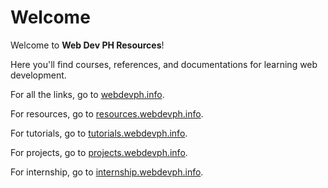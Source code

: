 # Welcome

Welcome to **Web Dev PH Resources**!

Here you'll find courses, references, and documentations for learning web development.

For all the links, go to [webdevph.info](https://webdevph.info/).

For resources, go to [resources.webdevph.info](https://resources.webdevph.info/).

For tutorials, go to [tutorials.webdevph.info](https://tutorials.webdevph.info/).

For projects, go to [projects.webdevph.info](https://projects.webdevph.info/).

For internship, go to [internship.webdevph.info](https://internship.webdevph.info/).